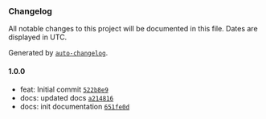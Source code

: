 ### Changelog

All notable changes to this project will be documented in this file. Dates are displayed in UTC.

Generated by [`auto-changelog`](https://github.com/CookPete/auto-changelog).

#### 1.0.0

- feat: Initial commit [`522b8e9`](https://github.com/mwognicki/nestjs-otp/commit/522b8e9fa8775361f541a52d2268f96297d1ad05)
- docs: updated docs [`a214816`](https://github.com/mwognicki/nestjs-otp/commit/a2148166db3cf760832da926d19187c423896857)
- docs: init documentation [`651fe0d`](https://github.com/mwognicki/nestjs-otp/commit/651fe0d0b3eaecb24d8918569b7b66e305c4a1cb)
